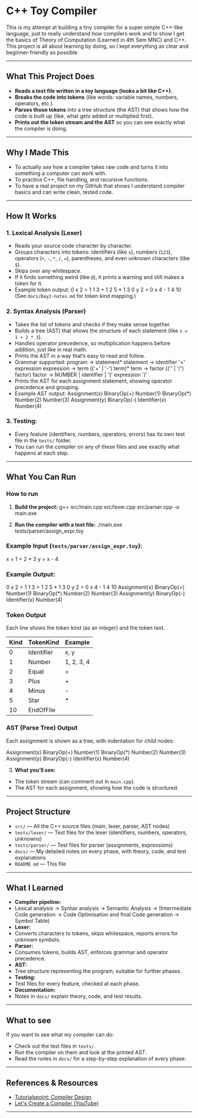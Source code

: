 # C++ Toy Compiler

This is my attempt at building a tiny compiler for a super simple C++-like language, just to really understand how compilers work and to show I get the basics of Theory of Computation (Learned in 4th Sem MNC) and C++. This project is all about learning by doing, so I kept everything as clear and beginner-friendly as possible.

---

## What This Project Does

- **Reads a text file written in a toy language (looks a bit like C++).**
- **Breaks the code into tokens** (like words: variable names, numbers, operators, etc.).
- **Parses those tokens** into a tree structure (the AST) that shows how the code is built up (like, what gets added or multiplied first).
- **Prints out the token stream and the AST** so you can see exactly what the compiler is doing.

---

## Why I Made This

- To actually *see* how a compiler takes raw code and turns it into something a computer can work with.
- To practice C++, file handling, and recursive functions.
- To have a real project on my GitHub that shows I understand compiler basics and can write clean, tested code.

---

## How It Works

### 1. Lexical Analysis (Lexer)
   - Reads your source code character by character.
   - Groups characters into tokens: identifiers (like `x`), numbers (`123`), operators (`+`, `-`, `*`, `/`, `=`), parentheses, and even unknown characters (like `$`).
   - Skips over any whitespace.
   - If it finds something weird (like `@`), it prints a warning and still makes a token for it.
   - Example token output:
   0 x
   2 =
   1 1
   3 +
   1 2
   5 *
   1 3
   0 y
   2 =
   0 x
   4 -
   1 4
   10
   (See `docs/Day2-notes.md` for token kind mapping.)

### 2. Syntax Analysis (Parser)
   - Takes the list of tokens and checks if they make sense together.
   - Builds a tree (AST) that shows the structure of each statement (like `x = 1 + 2 * 3`).
   - Handles operator precedence, so multiplication happens before addition, just like in real math.
   - Prints the AST in a way that’s easy to read and follow.
   - Grammar supported:
   program → statement*
   statement → identifier '=' expression
   expression → term (('+' | '-') term)*
   term → factor (('' | '/') factor)
   factor → NUMBER | identifier | '(' expression ')'
   - Prints the AST for each assignment statement, showing operator precedence and grouping.
   - Example AST output:
   Assignment(x)
     BinaryOp(+)
       Number(1)
       BinaryOp(*)
         Number(2)
         Number(3)
   Assignment(y)
     BinaryOp(-)
       Identifier(x)
       Number(4)

### 3. Testing:
   - Every feature (identifiers, numbers, operators, errors) has its own test file in the `tests/` folder.
   - You can run the compiler on any of these files and see exactly what happens at each step.

---

## What You Can Run

### How to run
1. **Build the project:**
g++ src/main.cpp src/lexer.cpp src/parser.cpp -o main.exe

2. **Run the compiler with a test file:**
./main.exe tests/parser/assign_expr.toy

### Example Input (`tests/parser/assign_expr.toy`):
x = 1 + 2 * 3
y = x - 4


### Example Output:
0 x
2 =
1 1
3 +
1 2
5 *
1 3
0 y
2 =
0 x
4 -
1 4
10
Assignment(x)
  BinaryOp(+)
    Number(1)
    BinaryOp(*)
      Number(2)
      Number(3)
Assignment(y)
  BinaryOp(-)
    Identifier(x)
    Number(4)

### Token Output

Each line shows the token kind (as an integer) and the token text.

| Kind | TokenKind   | Example |
|------|-------------|---------|
| 0    | Identifier  | x, y    |
| 1    | Number      | 1, 2, 3, 4 |
| 2    | Equal       | =       |
| 3    | Plus        | +       |
| 4    | Minus       | -       |
| 5    | Star        | *       |
| 10   | EndOfFile   |         |

### AST (Parse Tree) Output

Each assignment is shown as a tree, with indentation for child nodes:

Assignment(x)
  BinaryOp(+)
    Number(1)
    BinaryOp(*)
      Number(2)
      Number(3)
Assignment(y)
  BinaryOp(-)
    Identifier(x)
    Number(4)


3. **What you’ll see:**
- The token stream (can comment out in `main.cpp`).
- The AST for each assignment, showing how the code is structured.

---

## Project Structure

- `src/` — All the C++ source files (main, lexer, parser, AST nodes)
- `tests/lexer/` — Test files for the lexer (identifiers, numbers, operators, unknowns)
- `tests/parser/` — Test files for parser (assignments, expressions)
- `docs/` — My detailed notes on every phase, with theory, code, and test explanations
- `README.md` — This file

---

## What I Learned

- **Compiler pipeline:**  
- Lexical analysis -> Syntax analysis -> Semantic Analysis -> (Intermediate Code generation -> Code Optimisation and final Code generation -> Symbol Table)
- **Lexer:**  
- Converts characters to tokens, skips whitespace, reports errors for unknown symbols.
- **Parser:**  
- Consumes tokens, builds AST, enforces grammar and operator precedence.
- **AST:**  
- Tree structure representing the program, suitable for further phases.
- **Testing:**  
- Test files for every feature, checked at each phase.
- **Documentation:**  
- Notes in `docs/` explain theory, code, and test results.

---

## What to see

If you want to see what my compiler can do:
- Check out the test files in `tests/`.
- Run the compiler on them and look at the printed AST.
- Read the notes in `docs/` for a step-by-step explanation of every phase.

---

## References & Resources

- [Tutorialspoint: Compiler Design](https://www.tutorialspoint.com/compiler_design/index.htm)
- [Let's Create a Compiler (YouTube)](https://www.youtube.com/watch?v=vcSijrRsrY0)

---

